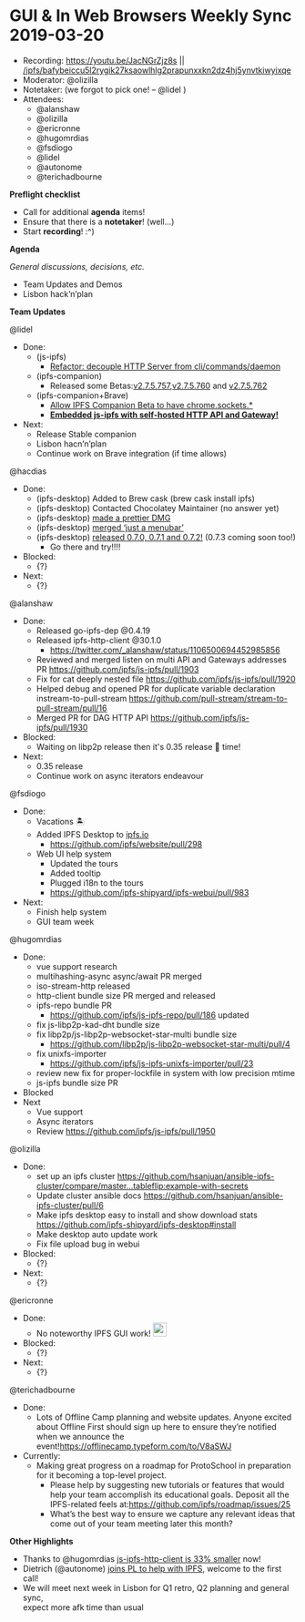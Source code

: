 # GUI & In Web Browsers Weekly Sync 2019-03-20

-   Recording: <https://youtu.be/JacNGrZjz8s> \|\| [/ipfs/bafybeiccu5l2rygik27ksaowlhlg2prapunxxkn2dz4hj5ynvtkiwyixqe](https://ipfs.io/ipfs/bafybeiccu5l2rygik27ksaowlhlg2prapunxxkn2dz4hj5ynvtkiwyixqe) 
-   Moderator: @olizilla
-   Notetaker: (we forgot to pick one! – @lidel )
-   Attendees:
    -   @alanshaw
    -   @olizilla
    -   @ericronne
    -   @hugomrdias
    -   @fsdiogo
    -   @lidel
    -   @autonome
    -   @terichadbourne


**Preflight checklist**

-   Call for additional **agenda** items!
-   Ensure that there is a **notetaker**! (well…)
-   Start **recording**! :^)


**Agenda**

_General discussions, decisions, etc._

-   Team Updates and Demos
-   Lisbon hack’n’plan


**Team Updates**

  
@lidel

-   Done:
    -   (js-ipfs)
        -    [Refactor: decouple HTTP Server from cli/commands/daemon](https://github.com/ipfs/js-ipfs/pull/1950)
    -   (ipfs-companion)
        -   Released some Betas:[v2.7.5.757](https://github.com/ipfs-shipyard/ipfs-companion/releases/tag/v2.7.5.757),[v2.7.5.760](https://github.com/ipfs-shipyard/ipfs-companion/releases/tag/v2.7.5.760) and [v2.7.5.762](https://github.com/ipfs-shipyard/ipfs-companion/releases/tag/v2.7.5.762)
    -   (ipfs-companion+Brave)
        -   [ Allow IPFS Companion Beta to have chrome.sockets.\*](https://github.com/brave/brave-core/pull/1988)
        -   **[Embedded js-ipfs with self-hosted HTTP API and Gateway!](https://github.com/ipfs-shipyard/ipfs-companion/issues/664#issuecomment-474625852)**
-   Next:
    -   Release Stable companion
    -   Lisbon hacn’n’plan
    -   Continue work on Brave integration (if time allows)

  
  


@hacdias

-   Done:
    -   (ipfs-desktop) Added to Brew cask (brew cask install ipfs)
    -   (ipfs-desktop) Contacted Chocolatey Maintainer (no answer yet)
    -   (ipfs-desktop) [made a prettier DMG](https://github.com/ipfs-shipyard/ipfs-desktop/pull/876)
    -   (ipfs-desktop) [merged ‘just a menubar’](https://github.com/ipfs-shipyard/ipfs-desktop/pull/866)
    -   (ipfs-desktop) [released 0.7.0, 0.7.1 and 0.7.2!](https://github.com/ipfs-shipyard/ipfs-desktop/releases) (0.7.3 coming soon too!)
        -   Go there and try!!!!
-   Blocked:
    -   {?}
-   Next:
    -   {?}

  
  


@alanshaw

-   Done:
    -   Released go-ipfs-dep @0.4.19
    -   Released ipfs-http-client @30.1.0
        -   <https://twitter.com/_alanshaw/status/1106500694452985856> 
    -   Reviewed and merged listen on multi API and Gateways addresses PR <https://github.com/ipfs/js-ipfs/pull/1903> 
    -   Fix for cat deeply nested file <https://github.com/ipfs/js-ipfs/pull/1920> 
    -   Helped debug and opened PR for duplicate variable declaration instream-to-pull-stream <https://github.com/pull-stream/stream-to-pull-stream/pull/16> 
    -   Merged PR for DAG HTTP API <https://github.com/ipfs/js-ipfs/pull/1930> 
-   Blocked:
    -   Waiting on libp2p release then it's 0.35 release 🚆 time!
-   Next:
    -   0.35 release
    -   Continue work on async iterators endeavour

  
  


@fsdiogo

-   Done:
    -   Vacations 🏝
    -   Added IPFS Desktop to [ipfs.io](http://ipfs.io)
        -   <https://github.com/ipfs/website/pull/298>
    -   Web UI help system
        -   Updated the tours
        -   Added tooltip
        -   Plugged i18n to the tours
        -   <https://github.com/ipfs-shipyard/ipfs-webui/pull/983>
-   Next:
    -   Finish help system
    -   GUI team week

  


@hugomrdias

-   Done:
    -   vue support research
    -   multihashing-async async/await PR merged
    -   iso-stream-http released
    -   http-client bundle size PR merged and released
    -   ipfs-repo bundle PR
        -   <https://github.com/ipfs/js-ipfs-repo/pull/186> updated
    -   fix js-libp2p-kad-dht bundle size
    -   fix libp2p/js-libp2p-websocket-star-multi bundle size
        -   <https://github.com/libp2p/js-libp2p-websocket-star-multi/pull/4>
    -   fix unixfs-importer
        -   <https://github.com/ipfs/js-ipfs-unixfs-importer/pull/23>
    -   review new fix for proper-lockfile in system with low precision mtime
    -   js-ipfs bundle size PR
-   Blocked
-   Next
    -   Vue support
    -   Async iterators
    -   Review <https://github.com/ipfs/js-ipfs/pull/1950>

  


@olizilla

-   Done:
    -   set up an ipfs cluster <https://github.com/hsanjuan/ansible-ipfs-cluster/compare/master...tableflip:example-with-secrets> 
    -   Update cluster ansible docs <https://github.com/hsanjuan/ansible-ipfs-cluster/pull/6> 
    -   Make ipfs desktop easy to install and show download stats <https://github.com/ipfs-shipyard/ipfs-desktop#install>
    -   Make desktop auto update work
    -   Fix file upload bug in webui
-   Blocked:
    -   {?}
-   Next:
    -   {?}

  


@ericronne

-   Done:
    -   No noteworthy IPFS GUI work! <img src="https://user-images.githubusercontent.com/157609/54728562-f03cf500-4b7e-11e9-9b72-b394fecd5b1a.png" height=24 width=24 />
-   Blocked:
    -   {?}
-   Next:
    -   {?}

  


@terichadbourne

-   Done:
    -   Lots of Offline Camp planning and website updates. Anyone excited about Offline First should sign up here to ensure they’re notified when we announce the event!<https://offlinecamp.typeform.com/to/V8aSWJ> 
-   Currently:
    -   Making great progress on a roadmap for ProtoSchool in preparation for it becoming a top-level project.
        -   Please help by suggesting new tutorials or features that would help your team accomplish its educational goals. Deposit all the IPFS-related feels at:<https://github.com/ipfs/roadmap/issues/25> 
        -   What’s the best way to ensure we capture any relevant ideas that come out of your team meeting later this month?

  


**Other Highlights**

- Thanks to @hugomrdias [js-ipfs-http-client is 33% smaller](https://twitter.com/_alanshaw/status/1106500694452985856) now!
- Dietrich (@autonome) [joins PL to help with IPFS](https://twitter.com/dietrich/status/1107752855245447168), welcome to the first call!
- We will meet next week in Lisbon for Q1 retro, Q2 planning and general sync,  
expect more afk time than usual
